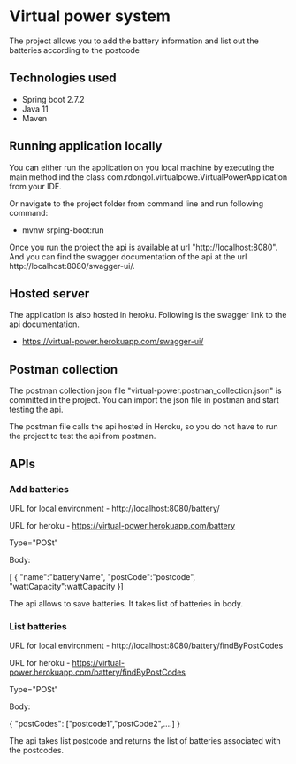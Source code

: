# Virtual power system

The project allows you to add the battery information and list out the batteries according to the postcode


## Technologies used
* Spring boot 2.7.2
* Java 11
* Maven

## Running application locally

You can either run the application on you local machine by executing the main method ind the class com.rdongol.virtualpowe.VirtualPowerApplication from your IDE.

Or navigate to the project folder from command line and run following command:

* mvnw srping-boot:run

Once you run the project the api is available at url "http://localhost:8080". And you can find the swagger documentation of the api at the url  http://localhost:8080/swagger-ui/.

## Hosted server

The application is also hosted in heroku. Following is the swagger link to the api documentation.

* https://virtual-power.herokuapp.com/swagger-ui/


## Postman collection

The postman collection json file "virtual-power.postman_collection.json" is committed in the project. You can import the json file in postman and start testing the api.

The postman file calls the api hosted in Heroku, so you do not have to run the project to test the api from postman.


## APIs

### Add batteries

URL for local environment - http://localhost:8080/battery/ 

URL for heroku - https://virtual-power.herokuapp.com/battery

Type="POSt"

Body:

[
{
"name":"batteryName",
"postCode":"postcode",
"wattCapacity":wattCapacity
}]


The api allows to save batteries. It takes list of batteries in body.


### List batteries

URL for local environment - http://localhost:8080/battery/findByPostCodes

URL for heroku - https://virtual-power.herokuapp.com/battery/findByPostCodes

Type="POSt"

Body:

{
"postCodes": ["postcode1","postCode2",....]
}

The api takes list postcode and returns the list of batteries associated with the postcodes.

















